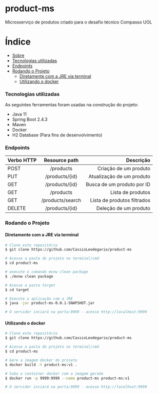 # <a name="product-ms"></a>product-ms

Microsserviço de produtos criado para o desafio técnico Compasso UOL

Índice
=================
<!--ts-->
   * [Sobre](#product-ms)
   * [Tecnologias utilizadas](#tecnologias)
   * [Endpoints](#endpoints)
   * [Rodando o Projeto](#rodandoo)
      * [Diretamente com a JRE via terminal](#jre)
      * [Utilizando o docker](#docker)      
<!--te-->

### <a name="tecnologias"></a>Tecnologias utilizadas

As seguintes ferramentas foram usadas na construção do projeto:

- Java 11
- Spring Boot 2.4.3
- Maven
- Docker
- H2 Database (Para fins de desenvolvimento)

### <a name="endpoints"></a>Endpoints

| Verbo HTTP  |  Resource path    |           Descrição           |
|-------------|:-----------------:|------------------------------:|
| POST        |  /products        |   Criação de um produto       |
| PUT         |  /products/{id}   |   Atualização de um produto   |
| GET         |  /products/{id}   |   Busca de um produto por ID  |
| GET         |  /products        |   Lista de produtos           |
| GET         |  /products/search |   Lista de produtos filtrados |
| DELETE      |  /products/{id}   |   Deleção de um produto       |


### <a name="rodando"></a>Rodando o Projeto

#### <a name="jre"></a>Diretamente com a JRE via terminal


```bash
# Clone este repositório
$ git clone https://github.com/CassioLeodegario/product-ms

# Acesse a pasta do projeto no terminal/cmd
$ cd product-ms

# execute o comando mvnw clean package
$ ./mvnw clean package

# Acesse a pasta target
$ cd target

# Execute a aplicação com a JRE
$ java -jar product-ms-0.0.1-SNAPSHOT.jar

# O servidor inciará na porta:9999 - acesse http://localhost:9999
```

#### <a name="docker"></a>Utilizando o docker


```bash
# Clone este repositório
$ git clone https://github.com/CassioLeodegario/product-ms

# Acesse a pasta do projeto no terminal/cmd
$ cd product-ms

# Gere a imagem docker do projeto
$ docker build -t product-ms:v1 .

# Suba o container docker com a imagem gerada
$ docker run -p 9999:9999 --name product-ms product-ms:v1

# O servidor inciará na porta:9999 - acesse http://localhost:9999
```
